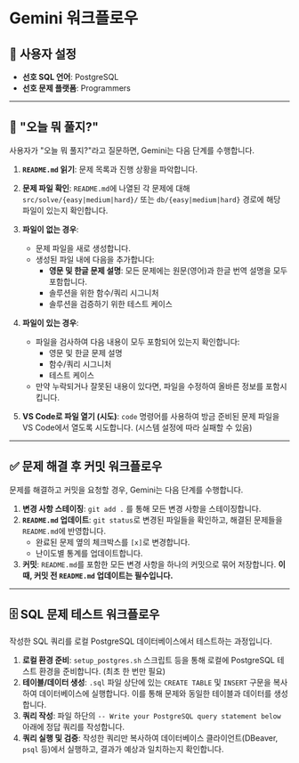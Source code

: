 # Gemini 워크플로우

## 👤 사용자 설정
- **선호 SQL 언어**: PostgreSQL
- **선호 문제 플랫폼**: Programmers

---

## 🤖 "오늘 뭐 풀지?"

사용자가 "오늘 뭐 풀지?"라고 질문하면, Gemini는 다음 단계를 수행합니다.

1.  **`README.md` 읽기**: 문제 목록과 진행 상황을 파악합니다.

2.  **문제 파일 확인**: `README.md`에 나열된 각 문제에 대해 `src/solve/{easy|medium|hard}/` 또는 `db/{easy|medium|hard}` 경로에 해당 파일이 있는지 확인합니다.

3.  **파일이 없는 경우**:
    *   문제 파일을 새로 생성합니다.
    *   생성된 파일 내에 다음을 추가합니다:
        *   **영문 및 한글 문제 설명**: 모든 문제에는 원문(영어)과 한글 번역 설명을 모두 포함합니다.
        *   솔루션을 위한 함수/쿼리 시그니처
        *   솔루션을 검증하기 위한 테스트 케이스

4.  **파일이 있는 경우**:
    *   파일을 검사하여 다음 내용이 모두 포함되어 있는지 확인합니다:
        *   영문 및 한글 문제 설명
        *   함수/쿼리 시그니처
        *   테스트 케이스
    *   만약 누락되거나 잘못된 내용이 있다면, 파일을 수정하여 올바른 정보를 포함시킵니다.

5.  **VS Code로 파일 열기 (시도)**: `code` 명령어를 사용하여 방금 준비된 문제 파일을 VS Code에서 열도록 시도합니다. (시스템 설정에 따라 실패할 수 있음)

---

## ✅ 문제 해결 후 커밋 워크플로우

문제를 해결하고 커밋을 요청할 경우, Gemini는 다음 단계를 수행합니다.

1.  **변경 사항 스테이징**: `git add .` 를 통해 모든 변경 사항을 스테이징합니다.
2.  **`README.md` 업데이트**: `git status`로 변경된 파일들을 확인하고, 해결된 문제들을 `README.md`에 반영합니다.
    -   완료된 문제 옆의 체크박스를 `[x]`로 변경합니다.
    -   난이도별 통계를 업데이트합니다.
3.  **커밋**: `README.md`를 포함한 모든 변경 사항을 하나의 커밋으로 묶어 저장합니다. **이때, 커밋 전 `README.md` 업데이트는 필수입니다.**

---

## 🗄️ SQL 문제 테스트 워크플로우

작성한 SQL 쿼리를 로컬 PostgreSQL 데이터베이스에서 테스트하는 과정입니다.

1.  **로컬 환경 준비**: `setup_postgres.sh` 스크립트 등을 통해 로컬에 PostgreSQL 테스트 환경을 준비합니다. (최초 한 번만 필요)
2.  **테이블/데이터 생성**: `.sql` 파일 상단에 있는 `CREATE TABLE` 및 `INSERT` 구문을 복사하여 데이터베이스에 실행합니다. 이를 통해 문제와 동일한 테이블과 데이터를 생성합니다.
3.  **쿼리 작성**: 파일 하단의 `-- Write your PostgreSQL query statement below` 아래에 정답 쿼리를 작성합니다.
4.  **쿼리 실행 및 검증**: 작성한 쿼리만 복사하여 데이터베이스 클라이언트(DBeaver, `psql` 등)에서 실행하고, 결과가 예상과 일치하는지 확인합니다.